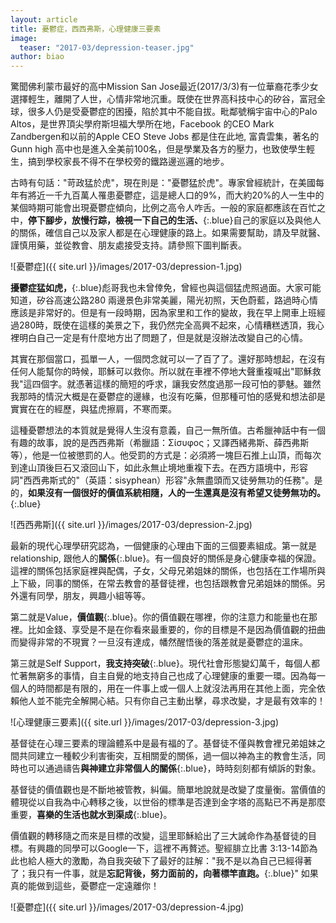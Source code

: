 ```yaml
---
layout: article
title: 憂鬱症，西西弗斯，心理健康三要素
image:
  teaser: "2017-03/depression-teaser.jpg"
author: biao
---
```

驚聞佛利蒙市最好的高中Mission San Jose最近(2017/3/3)有一位華裔花季少女選擇輕生，離開了人世，心情非常地沉重。既使在世界高科技中心的矽谷，富冠全球，很多人仍是受憂鬱症的困擾，陷於其中不能自拔。毗鄰號稱宇宙中心的Palo Altos，是世界頂尖學府斯坦福大學所在地，Facebook 的CEO Mark Zandbergen和以前的Apple CEO Steve Jobs 都是住在此地, 富貴雲集，著名的Gunn high 高中也是進入全美前100名，但是學業及各方的壓力，也致使學生輕生，搞到學校家長不得不在學校旁的鐵路邊巡邏的地步。

古時有句話："苛政猛於虎"，現在則是："憂鬱猛於虎"。專家曾經統計，在美國每年有將近一千九百萬人罹患憂鬱症，這是總人口的9%，而大約20%的人一生中的某個時期可能會出現憂鬱症傾向，比例之高令人咋舌。一般的家庭都應該在百忙之中，**停下腳步，放慢行踪，檢視一下自己的生活、**{:.blue}自己的家庭以及與他人的關係，確信自己以及家人都是在心理健康的路上。如果需要幫助，請及早就醫、謹慎用藥，並從教會、朋友處接受支持。請參照下圖判斷表。

![憂鬱症]({{ site.url }}/images/2017-03/depression-1.jpg)

**擾鬱症猛如虎，**{:.blue}彪哥我也未曾倖免，曾經也與這個猛虎照過面。大家可能知道，矽谷高速公路280 兩邊景色非常美麗，陽光初照，天色蔚藍，路過時心情應該是非常好的。但是有一段時期，因為家里和工作的變故，我在早上開車上班經過280時，既使在這樣的美景之下，我仍然完全高興不起來，心情糟糕透頂，我心裡明白自己一定是有什麼地方出了問題了，但是就是沒辦法改變自己的心情。

其實在那個當口，孤單一人，一個閃念就可以一了百了了。還好那時想起，在沒有任何人能幫你的時候，耶穌可以救你。所以就在車裡不停地大聲重複喊出"耶穌救我"這四個字。就憑著這樣的簡短的呼求，讓我安然度過那一段可怕的夢魅。雖然我那時的情況大概是在憂鬱症的邊緣，也沒有吃藥，但那種可怕的感覺和想法卻是實實在在的經歷，與猛虎擦肩，不寒而栗。

這種憂鬱想法的本質就是覺得人生沒有意義，自己一無所值。古希臘神話中有一個有趣的故事，說的是西西弗斯（希臘語：Σίσυφος；又譯西緒弗斯、薛西弗斯等），他是一位被懲罰的人。他受罰的方式是：必須將一塊巨石推上山頂，而每次到達山頂後巨石又滾回山下，如此永無止境地重複下去。在西方語境中，形容詞"西西弗斯式的"（英語：sisyphean）形容"永無盡頭而又徒勞無功的任務"。是的，**如果沒有一個很好的價值系統相隨，人的一生還真是沒有希望又徒勞無功的。**{:.blue}

![西西弗斯]({{ site.url }}/images/2017-03/depression-2.jpg)

最新的現代心理學研究認為，一個健康的心理由下面的三個要素組成。第一就是relationship, 跟他人的**關係**{:.blue}。有一個良好的關係是身心健康幸福的保證。這裡的關係包括家庭裡與配偶，子女，父母兄弟姐妹的關係，也包括在工作場所與上下級，同事的關係，在常去教會的基督徒裡，也包括跟教會兄弟姐妹的關係。另外還有同學，朋友，興趣小組等等。

第二就是Value，**價值觀**{:.blue}。你的價值觀在哪裡，你的注意力和能量也在那裡。比如金錢、享受是不是在你看來最重要的，你的目標是不是因為價值觀的扭曲而變得非常的不現實？一旦沒有達成，幡然醒悟後的落差就是憂鬱症的溫床。

第三就是Self Support，**我支持突破**{:.blue}。現代社會形態變幻萬千，每個人都忙著無窮多的事情，自主自覺的地支持自己也成了心理健康的重要一環。因為每一個人的時間都是有限的，用在一件事上或一個人上就沒法再用在其他上面，完全依賴他人並不能完全解開心結。只有你自己主動出擊，尋求改變，才是最有效率的！

![心理健康三要素]({{ site.url }}/images/2017-03/depression-3.jpg)

基督徒在心理三要素的理論體系中是最有福的了。基督徒不僅與教會裡兄弟姐妹之間共同建立一種較少利害衝突，互相關愛的關係，過一個以神為主的教會生活，同時也可以通過禱告**與神建立非常個人的關係**{:.blue}，時時刻刻都有傾訴的對象。

基督徒的價值觀也是不斷地被管教，糾偏。簡單地說就是改變了度量衡。當價值的體現從以自我為中心轉移之後，以世俗的標準是否達到金字塔的高點已不再是那麼重要，**喜樂的生活也就水到渠成**{:.blue}。

價值觀的轉移隨之而來是目標的改變，這里耶穌給出了三大誡命作為基督徒的目標。有興趣的同學可以Google一下，這裡不再贅述。聖經腓立比書‬ ‭3:13-14節為此也給人極大的激勵，為自我突破下了最好的註解："我不是以為自己已經得著了；我只有一件事，就是**忘記背後，努力面前的，向著標竿直跑。**{:.blue}" 如果真的能做到這些，憂鬱症一定遠離你！

![憂鬱症]({{ site.url }}/images/2017-03/depression-4.jpg)
